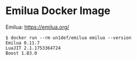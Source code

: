 # Emilua Docker Image

Emilua: https://emilua.org/

```
$ docker run --rm un1def/emilua emilua --version
Emilua 0.11.7
LuaJIT 2.1.1753364724
Boost 1.83.0
```
